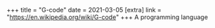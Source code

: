 +++
title = "G-code"
date = 2021-03-05
[extra]
link = "https://en.wikipedia.org/wiki/G-code"
+++
A programming language

